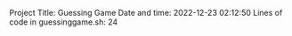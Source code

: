 Project Title: Guessing Game
Date and time: 2022-12-23 02:12:50
Lines of code in guessinggame.sh: 24
